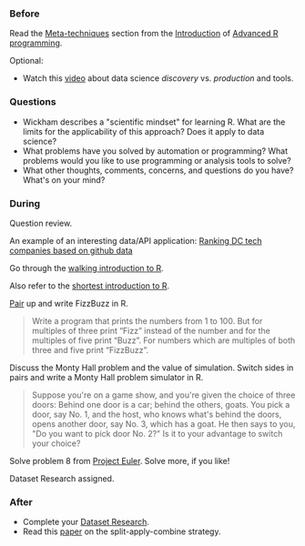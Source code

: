 ### Before

Read the [Meta-techniques](http://adv-r.had.co.nz/Introduction.html#meta-techniques) section from the [Introduction](http://adv-r.had.co.nz/Introduction.html) of [Advanced R programming](http://adv-r.had.co.nz/).

Optional:

 * Watch this [video](http://www.youtube.com/watch?v=hsFMcen0okI) about data science *discovery* vs. *production* and tools.


### Questions

 * Wickham describes a "scientific mindset" for learning R. What are the limits for the applicability of this approach? Does it apply to data science?
 * What problems have you solved by automation or programming? What problems would you like to use programming or analysis tools to solve?
 * What other thoughts, comments, concerns, and questions do you have? What's on your mind?


### During

Question review.

An example of an interesting data/API application: [Ranking DC tech companies based on github data](http://datacommunitydc.org/blog/2013/12/ranking-dc-software-companies-for-fun-and-employment/)

Go through the [walking introduction to R](walking_intro.Rmd).

Also refer to the [shortest introduction to R](http://planspace.org/2014/01/01/the-shortest-introduction-to-r-2/).

[Pair](http://en.wikipedia.org/wiki/Pair_programming) up and write FizzBuzz in R.

> Write a program that prints the numbers from 1 to 100. But for multiples of three print “Fizz” instead of the number and for the multiples of five print “Buzz”. For numbers which are multiples of both three and five print “FizzBuzz”.

Discuss the Monty Hall problem and the value of simulation. Switch sides in pairs and write a Monty Hall problem simulator in R.

> Suppose you're on a game show, and you're given the choice of three doors: Behind one door is a car; behind the others, goats. You pick a door, say No. 1, and the host, who knows what's behind the doors, opens another door, say No. 3, which has a goat. He then says to you, "Do you want to pick door No. 2?" Is it to your advantage to switch your choice?

Solve problem 8 from [Project Euler](http://projecteuler.net/). Solve more, if you like!

Dataset Research assigned.


### After

 * Complete your [Dataset Research](../dataset_research/).
 * Read this [paper](http://www.jstatsoft.org/v40/i01/paper) on the split-apply-combine strategy.
